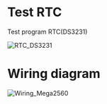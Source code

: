 # Test RTC
Test program RTC(DS3231)

![RTC_DS3231](https://i.ibb.co/3BnsJC3/RTC-Arduino-Mega-2560-bb.pnghttps://i.ibb.co/LvPjwcv/RTC-DS3231-2.jpg)

# Wiring diagram

![Wiring_Mega2560](https://i.ibb.co/3BnsJC3/RTC-Arduino-Mega-2560-bb.png)
